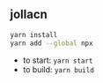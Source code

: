 ## jollacn ##

```bash
yarn install
yarn add --global npx
```

*   to start: `yarn start`
*   to build: `yarn build`
